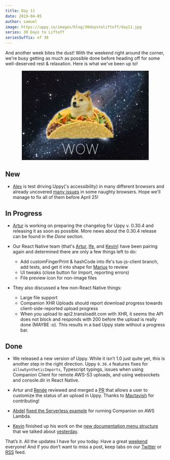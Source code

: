 ```yaml
---
title: Day 11
date: 2019-04-05
author: samuel
image: https://uppy.io/images/blog/30daystoliftoff/day11.jpg
series: 30 Days to Liftoff
seriesSuffix: of 30
---
```


And another week bites the dust! With the weekend right around the corner, we're busy getting as much as possible done before heading off for some well-deserved rest & relaxation. Here is what we've been up to!   

<center><img width="400" src="/images/blog/30daystoliftoff/day11.jpg"><br /></center>

<!--more-->

## New

*   [Alex](https://github.com/nqst) is test driving Uppy('s accessibility) in many different browsers and already uncovered [many issues](https://github.com/transloadit/uppy/issues/created_by/nqst) in some naughty browsers. Hope we'll manage to fix all of them before April 25!

## In Progress

*   [Artur](https://github.com/arturi) is working on preparing the changelog for Uppy v. 0.30.4 and releasing it as soon as possible. More news about the 0.30.4 release can be found in the *Done* section.

*   Our React Native team (that's [Artur](https://github.com/arturi), [Ife](https://github.com/ifedapoolarewaju), and [Kevin](https://github.com/kvz)) have been pairing again and determined there are only a few things left to do:

    *   Add customFingerPrint & hashCode into Ife's tus-js-client branch, add tests, and get it into shape for [Marius](https://github.com/acconut) to review
    *   UI tweaks (close button for Import, reporting errors)
    *   File preview icon for non-image files

*   They also discussed a few non-React Native things:

    *   Large file support
    *   Companion XHR Uploads should report download progress towards client-side-reported upload progress
    *   When you upload to api2.transloadit.com with XHR, it seems the API does not block and responds with 200 before the upload is really done (MAYBE :o). This results in a bad Uppy state without a progress bar.

## Done

*   We released a new version of Uppy. While it isn’t 1.0 just quite yet, this is another step in the right direction. Uppy `0.30.4` features fixes for `allowSyntheticImports`, Typescript typings, issues when using Companion Client for remote AWS-S3 uploads, and using websockets and console.dir in React Native.

*   Artur and [Renée](https://github.com/goto-bus-stop) reviewed and merged a [PR](https://github.com/transloadit/uppy/pull/1360) that allows a user to customize the status of an upload in Uppy. Thanks to [Mactavish](https://github.com/Mactaivsh) for contributing!

*   [Abdel](https://github.com/kiloreux) [fixed the Serverless example](https://github.com/transloadit/uppy/pull/1408) for running Companion on AWS Lambda.

*   [Kevin](https://github.com/kvz) finished up his work on the [new documentation menu structure](https://github.com/transloadit/uppy/pull/1405) that we talked about [yesterday](/blog/2019/04/liftoff-10/). 

That’s it. All the updates I have for you today. Have a great [weekend](/blog/2019/04/liftoff-12/) everyone! And if you don’t want to miss a post, keep tabs on our [Twitter](https://twitter.com/uppy_io) or [RSS](https://uppy.io/atom.xml) feed.
